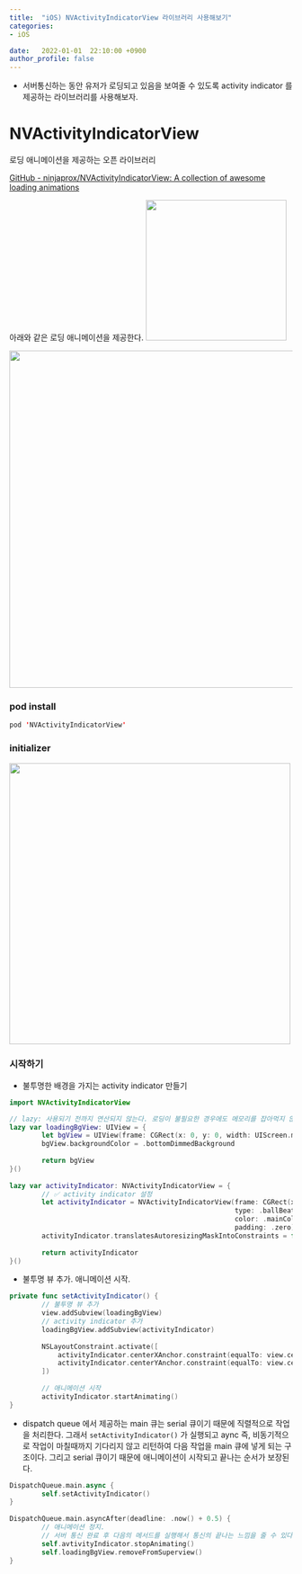 ```yaml
---
title:  "iOS) NVActivityIndicatorView 라이브러리 사용해보기"
categories:
- iOS

date:   2022-01-01  22:10:00 +0900
author_profile: false
---
```

- 서버통신하는 동안 유저가 로딩되고 있음을 보여줄 수 있도록 activity indicator 를 제공하는 라이브러리를 사용해보자.

# NVActivityIndicatorView

로딩 애니메이션을 제공하는 오픈 라이브러리

[GitHub - ninjaprox/NVActivityIndicatorView: A collection of awesome loading animations](https://github.com/ninjaprox/NVActivityIndicatorView)

아래와 같은 로딩 애니메이션을 제공한다.
<img src="https://user-images.githubusercontent.com/69136340/147851256-fdd48036-ed2c-445d-b88c-b78145467814.gif" width ="250">

<img src="https://user-images.githubusercontent.com/69136340/147851257-61029a63-6249-401e-9dc6-cfb25b5e50a5.png" width ="600">

### pod install

```swift
pod 'NVActivityIndicatorView'
```

### initializer

<img src="https://user-images.githubusercontent.com/69136340/147851298-7a8ce659-6485-47bc-8b56-933fe1cb4d2b.png" width ="500">

### 시작하기

- 불투명한 배경을 가지는 activity indicator 만들기

```swift
import NVActivityIndicatorView

// lazy: 사용되기 전까지 연산되지 않는다. 로딩이 불필요한 경우에도 메모리를 잡아먹지 않는다.
lazy var loadingBgView: UIView = {
        let bgView = UIView(frame: CGRect(x: 0, y: 0, width: UIScreen.main.bounds.width, height: UIScreen.main.bounds.height))
        bgView.backgroundColor = .bottomDimmedBackground
        
        return bgView
}()
    
lazy var activityIndicator: NVActivityIndicatorView = {
        // ✅ activity indicator 설정
        let activityIndicator = NVActivityIndicatorView(frame: CGRect(x: 0, y: 0, width: 40, height: 40),
                                                        type: .ballBeat,
                                                        color: .mainColorNadaMain,
                                                        padding: .zero)
        activityIndicator.translatesAutoresizingMaskIntoConstraints = false
        
        return activityIndicator
}()
```

- 불투명 뷰 추가. 애니메이션 시작.

```swift
private func setActivityIndicator() {
        // 불투명 뷰 추가
        view.addSubview(loadingBgView)
        // activity indicator 추가
        loadingBgView.addSubview(activityIndicator)
        
        NSLayoutConstraint.activate([
            activityIndicator.centerXAnchor.constraint(equalTo: view.centerXAnchor),
            activityIndicator.centerYAnchor.constraint(equalTo: view.centerYAnchor)
        ])
        
        // 애니메이션 시작
        activityIndicator.startAnimating()
}
```

- dispatch queue 에서 제공하는 main 큐는 serial 큐이기 때문에 직렬적으로 작업을 처리한다. 그래서 `setActivityIndicator()` 가 실행되고 aync 즉, 비동기적으로 작업이 마칠때까지 기다리지 않고 리턴하여 다음 작업을 main 큐에 넣게 되는 구조이다. 그리고 serial 큐이기 때문에 애니메이션이 시작되고 끝나는 순서가 보장된다.

```swift
DispatchQueue.main.async {
        self.setActivityIndicator()
}
        
DispatchQueue.main.asyncAfter(deadline: .now() + 0.5) {
        // 애니메이션 정지.
        // 서버 통신 완료 후 다음의 메서드를 실행해서 통신의 끝나는 느낌을 줄 수 있다.
        self.avtivityIndicator.stopAnimating()
        self.loadingBgView.removeFromSuperview()
}
```
